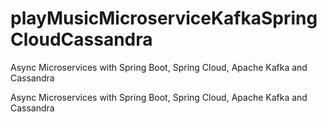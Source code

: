# playMusicMicroserviceKafkaSpringCloudCassandra
Async Microservices with Spring Boot, Spring Cloud, Apache Kafka and Cassandra

Async Microservices with Spring Boot, Spring Cloud, Apache Kafka and Cassandra

